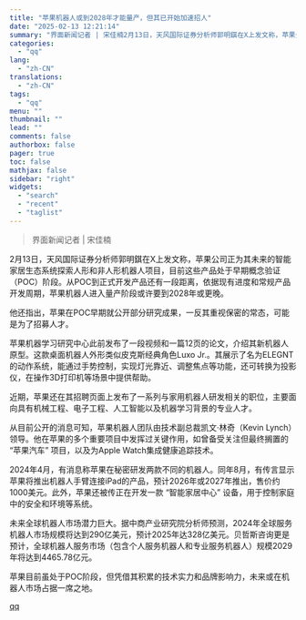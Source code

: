 ```yaml
---
title: "苹果机器人或到2028年才能量产，但其已开始加速招人"
date: "2025-02-13 12:21:14"
summary: "界面新闻记者 | 宋佳楠2月13日，天风国际证券分析师郭明錤在X上发文称，苹果公司正为其未来的智能家..."
categories:
  - "qq"
lang:
  - "zh-CN"
translations:
  - "zh-CN"
tags:
  - "qq"
menu: ""
thumbnail: ""
lead: ""
comments: false
authorbox: false
pager: true
toc: false
mathjax: false
sidebar: "right"
widgets:
  - "search"
  - "recent"
  - "taglist"
---
```


> 界面新闻记者 | 宋佳楠

2月13日，天风国际证券分析师郭明錤在X上发文称，苹果公司正为其未来的智能家居生态系统探索人形和非人形机器人项目，目前这些产品处于早期概念验证（POC）阶段。从POC到正式开发产品还有一段距离，依据现有进度和常规产品开发周期，苹果机器人进入量产阶段或许要到2028年或更晚。

他还指出，苹果在POC早期就公开部分研究成果，一反其重视保密的常态，可能是为了招募人才。

苹果机器学习研究中心此前发布了一段视频和一篇12页的论文，介绍其新机器人原型。这款桌面机器人外形类似皮克斯经典角色Luxo Jr.。其展示了名为ELEGNT的动作系统，能通过手势控制，实现灯光靠近、调整焦点等功能，还可转换为投影仪，在操作3D打印机等场景中提供帮助。

近期，苹果还在其招聘页面上发布了一系列与家用机器人研发相关的职位，主要面向具有机械工程、电子工程、人工智能以及机器学习背景的专业人才。

从目前公开的消息可知，苹果机器人团队由技术副总裁凯文·林奇（Kevin Lynch）领导。他在苹果的多个重要项目中发挥过关键作用，如曾备受关注但最终搁置的 “苹果汽车” 项目，以及为Apple Watch集成健康追踪技术。

2024年4月，有消息称苹果在秘密研发两款不同的机器人。同年8月，有传言显示苹果将推出机器人手臂连接iPad的产品，预计2026年或2027年推出，售价约1000美元。此外，苹果还被传正在开发一款 “智能家居中心” 设备，用于控制家庭中的安全和环境等系统。

未来全球机器人市场潜力巨大。据中商产业研究院分析师预测，2024年全球服务机器人市场规模将达到290亿美元，预计2025年达328亿美元。贝哲斯咨询更是预计，全球机器人服务市场（包含个人服务机器人和专业服务机器人）规模2029年将达到4465.78亿元。

苹果目前虽处于POC阶段，但凭借其积累的技术实力和品牌影响力，未来或在机器人市场占据一席之地。

[qq](https://new.qq.com/rain/a/20250213A03ULC00)
